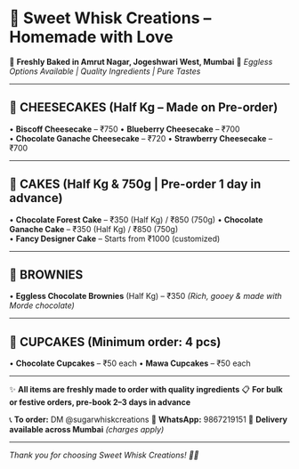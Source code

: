 # 🍰 Sweet Whisk Creations – Homemade with Love

📍 **Freshly Baked in Amrut Nagar, Jogeshwari West, Mumbai**
🌿 *Eggless Options Available | Quality Ingredients | Pure Tastes*

---

## 🍮 **CHEESECAKES** (Half Kg – Made on Pre-order)
• **Biscoff Cheesecake** – ₹750
• **Blueberry Cheesecake** – ₹700  
• **Chocolate Ganache Cheesecake** – ₹720
• **Strawberry Cheesecake** – ₹700

---

## 🎂 **CAKES** (Half Kg & 750g | Pre-order 1 day in advance)
• **Chocolate Forest Cake** – ₹350 (Half Kg) / ₹850 (750g)
• **Chocolate Ganache Cake** – ₹350 (Half Kg) / ₹850 (750g)  
• **Fancy Designer Cake** – Starts from ₹1000 (customized)

---

## 🍫 **BROWNIES**
• **Eggless Chocolate Brownies** (Half Kg) – ₹350
  *(Rich, gooey & made with Morde chocolate)*

---

## 🧁 **CUPCAKES** (Minimum order: 4 pcs)
• **Chocolate Cupcakes** – ₹50 each
• **Mawa Cupcakes** – ₹50 each

---

✨ **All items are freshly made to order with quality ingredients**
📋 **For bulk or festive orders, pre-book 2–3 days in advance**

📞 **To order:** DM @sugarwhiskcreations 
📱 **WhatsApp:** 9867219151
🚚 **Delivery available across Mumbai** *(charges apply)*

---

*Thank you for choosing Sweet Whisk Creations! 🍰💕*